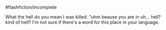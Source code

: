 #flashfiction/incomplete

What the hell do you mean I was killed. "uhm beause you are in uh... hell? kind of hell? I'm not sure if there's a word for this place in your language.